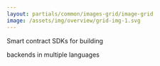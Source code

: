 ```yaml
---
layout: partials/common/images-grid/image-grid
image: /assets/img/overview/grid-img-1.svg
---
```


Smart contract SDKs for building

backends in multiple languages
